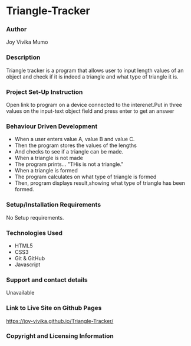 # Triangle-Tracker
### Author
Joy Vivika Mumo

### Description

Triangle tracker is a program that allows user to input length values of an object and check if it is indeed a triangle and what type of triangle it is.

### Project Set-Up Instruction
Open link to program on a device connected to the interenet.Put in three values on the input-text object field and press enter to get an answer

### Behaviour Driven Development
* When a user enters value A, value B and value C.
* Then the program stores the values of the lengths
* And checks to see if a triangle can be made.
* When a triangle is not made
* The program prints... "THis is not a triangle."
*  When a triangle is formed
* The program calculates on what type of triangle is formed
* Then, program displays result,showing what type of triangle has been formed.

### Setup/Installation Requirements
No Setup requirements.

### Technologies Used
* HTML5
* CSS3
* Git & GitHub
* Javascript

### Support and contact details
Unavailable


### Link to Live Site on Github Pages
https://joy-vivika.github.io/Triangle-Tracker/

### Copyright and Licensing Information
